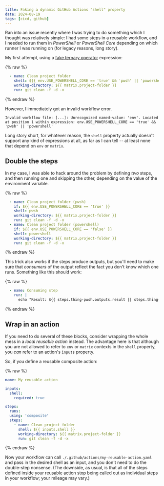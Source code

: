 ```yaml
---
title: Faking a dynamic GitHub Actions "shell" property
date: 2024-08-19
tags: [cicd, github]
---
```


Ran into an issue recently where I was trying to do something which I thought was relatively simple: I had some steps in a reusable workflow, and I needed to run them in _PowerShell_ or _PowerShell Core_ depending on which runner I was running on (for legacy reasons, long story).

My first attempt, using a [fake ternary operator](/posts/github-actions-ternary-operator) expression:

{% raw %}
```yaml
  - name: Clean project folder
    shell: ${{ env.USE_POWERSHELL_CORE == 'true' && 'pwsh' || 'powershell' }}
    working-directory: ${{ matrix.project-folder }}
    run: git clean -f -d -x
```
{% endraw %}

However, I immediately got an invalid workflow error.

```text
Invalid workflow file: [...]: Unrecognized named-value: 'env'. Located at position 1 within expression: env.USE_POWERSHELL_CORE == 'true' && 'pwsh' || 'powershell'
```

Long story short, for whatever reason, the `shell` property actually doesn't support any kind of expressions at all, as far as I can tell -- at least none that depend on `env` or `matrix`.

## Double the steps

In my case, I was able to hack around the problem by defining _two_ steps, and then running one and skipping the other, depending on the value of the environment variable.

{% raw %}
```yaml
  - name: Clean project folder (pwsh)
    if: ${{ env.USE_POWERSHELL_CORE == 'true' }}
    shell: pwsh
    working-directory: ${{ matrix.project-folder }}
    run: git clean -f -d -x
  - name: Clean project folder (powershell)
    if: ${{ env.USE_POWERSHELL_CORE == 'false' }}
    shell: powershell
    working-directory: ${{ matrix.project-folder }}
    run: git clean -f -d -x
```
{% endraw %}

This trick also works if the steps produce outputs, but you'll need to make sure that _consumers_ of the output reflect the fact you don't know which one runs. Something like this should work:

{% raw %}
```yaml
  - name: Consuming step
    run: |
      echo "Result: ${{ steps.thing-pwsh.outputs.result || steps.thing-powershell.outputs.result }}"
```
{% endraw %}

## Wrap in an action

If you need to do several of these blocks, consider wrapping the whole mess in a _local reusable action_ instead. The advantage here is that although you are not allowed to refer to `env` or `matrix` contexts in the `shell` property, you _can_ refer to an action's `inputs` property.

So, if you define a reusable composite action:

{% raw %}
```yaml
name: My reusable action

inputs:
  shell:
    required: true

steps:
  runs:
  using: 'composite'
  steps:
    - name: Clean project folder
      shell: ${{ inputs.shell }}
      working-directory: ${{ matrix.project-folder }}
      run: git clean -f -d -x
```
{% endraw %}

Now your workflow can call `./.github/actions/my-reusable-action.yaml` and pass in the desired shell as an input, and you don't need to do the double-step nonsense. (The downside, as usual, is that all of the steps defined inside your reusable action stop being called out as individual steps in your workflow; your mileage may vary.)
